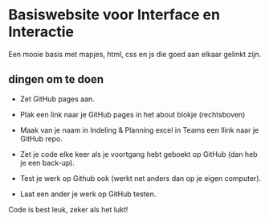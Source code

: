 # Basiswebsite voor Interface en Interactie
Een mooie basis met mapjes, html, css en js die goed aan elkaar gelinkt zijn.

## dingen om te doen

- Zet GitHub pages aan.
- Plak een link naar je GitHub pages in het about blokje (rechtsboven)
- Maak van je naam in Indeling & Planning excel in Teams een llink naar je GitHub repo.


- Zet je code elke keer als je voortgang hebt geboekt op GitHub (dan heb je een back-up).
- Test je werk op Github ook (werkt net anders dan op je eigen computer).
- Laat een ander je werk op GitHub testen.

Code is best leuk, zeker als het lukt!